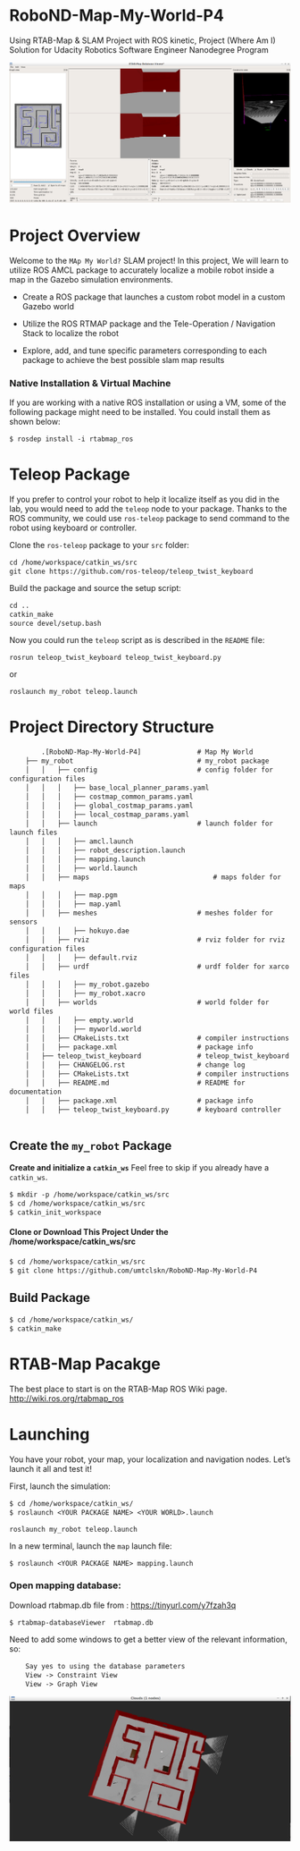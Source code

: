 # RoboND-Map-My-World-P4
Using RTAB-Map &amp; SLAM Project with ROS kinetic, Project  (Where Am I) Solution for Udacity Robotics Software Engineer Nanodegree Program

![alt text](images/slam.png)


# Project Overview

Welcome to the  `MAp My World?`  SLAM project! In this project, We will learn to utilize ROS AMCL package to accurately localize a mobile robot inside a map in the Gazebo simulation environments.


-   Create a ROS package that launches a custom robot model in a custom Gazebo world
    
-   Utilize the ROS RTMAP package and the Tele-Operation / Navigation Stack to localize the robot
    
-   Explore, add, and tune specific parameters corresponding to each package to achieve the best possible slam map results


### Native Installation & Virtual Machine

If you are working with a native ROS installation or using a VM, some of the following package might need to be installed. You could install them as shown below:

```
$ rosdep install -i rtabmap_ros

```


# Teleop Package

If you prefer to control your robot to help it localize itself as you did in the lab, you would need to add the  `teleop`  node to your package. Thanks to the ROS community, we could use  `ros-teleop`  package to send command to the robot using keyboard or controller.

Clone the  `ros-teleop`  package to your  `src`  folder:

```
cd /home/workspace/catkin_ws/src
git clone https://github.com/ros-teleop/teleop_twist_keyboard

```

Build the package and source the setup script:

```
cd ..
catkin_make
source devel/setup.bash

```

Now you could run the  `teleop`  script as is described in the  `README`  file:

```
rosrun teleop_twist_keyboard teleop_twist_keyboard.py
```

or 

```
roslaunch my_robot teleop.launch
```

# Project  Directory Structure
```
        .[RoboND-Map-My-World-P4]              # Map My World
	├── my_robot                               # my_robot package        
	│   │   ├── config                         # config folder for configuration files   
	│   │   │   ├── base_local_planner_params.yaml
	│   │   │   ├── costmap_common_params.yaml
	│   │   │   ├── global_costmap_params.yaml
	│   │   │   ├── local_costmap_params.yaml
	│   │   ├── launch                         # launch folder for launch files   
	│   │   │   ├── amcl.launch
	│   │   │   ├── robot_description.launch
	│	│	│	├── mapping.launch
	│   │   │   ├── world.launch
	│   │   ├── maps                           	   # maps folder for maps
	│   │   │   ├── map.pgm
	│   │   │   ├── map.yaml
	│   │   ├── meshes                         # meshes folder for sensors
	│   │   │   ├── hokuyo.dae
	│   │   ├── rviz                           # rviz folder for rviz configuration files
	│   │   │   ├── default.rviz
	│   │   ├── urdf                           # urdf folder for xarco files
	│   │   │   ├── my_robot.gazebo
	│   │   │   ├── my_robot.xacro
	│   │   ├── worlds                         # world folder for world files
	│   │   │   ├── empty.world
	│   │   │   ├── myworld.world
	│   │   ├── CMakeLists.txt                 # compiler instructions
	│   │   ├── package.xml                    # package info
	│   ├── teleop_twist_keyboard              # teleop_twist_keyboard
	│   │   ├── CHANGELOG.rst                  # change log
	│   │   ├── CMakeLists.txt                 # compiler instructions
	│   │   ├── README.md                      # README for documentation
	│   │   ├── package.xml                    # package info
	│   │   ├── teleop_twist_keyboard.py       # keyboard controller
                         
```


## Create the  `my_robot`  Package

**Create and initialize a  `catkin_ws`**
Feel free to skip if you already have a  `catkin_ws`.

```
$ mkdir -p /home/workspace/catkin_ws/src
$ cd /home/workspace/catkin_ws/src
$ catkin_init_workspace
```
#### Clone or Download This Project Under the /home/workspace/catkin_ws/src
```
$ cd /home/workspace/catkin_ws/src
$ git clone https://github.com/umtclskn/RoboND-Map-My-World-P4
```

## Build Package

```
$ cd /home/workspace/catkin_ws/
$ catkin_make
```

# RTAB-Map Pacakge

The best place to start is on the RTAB-Map ROS Wiki page.
http://wiki.ros.org/rtabmap_ros

# Launching

You have your robot, your map, your localization and navigation nodes. Let’s launch it all and test it!

First, launch the simulation:

```
$ cd /home/workspace/catkin_ws/
$ roslaunch <YOUR PACKAGE NAME> <YOUR WORLD>.launch

```

```
roslaunch my_robot teleop.launch
```

In a new terminal, launch the  `map`  launch file:

```
$ roslaunch <YOUR PACKAGE NAME> mapping.launch

```

### Open mapping database:

Download rtabmap.db file from : https://tinyurl.com/y7fzah3q
```
$ rtabmap-databaseViewer  rtabmap.db
```

Need to add some windows to get a better view of the relevant information, so:

```
	Say yes to using the database parameters
	View -> Constraint View
	View -> Graph View
```


![alt text](images/map.png)
